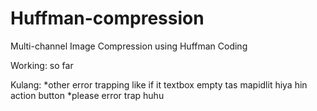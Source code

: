 # Huffman-compression
Multi-channel Image Compression using Huffman Coding

Working:
  so far
  
Kulang:
  *other error trapping like if it textbox empty tas mapidlit hiya hin action button
  *please error trap huhu
